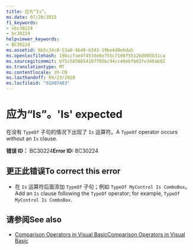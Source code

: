 ```yaml
---
title: 应为“Is”。
ms.date: 07/20/2015
f1_keywords:
- vbc30224
- bc30224
helpviewer_keywords:
- BC30224
ms.assetid: 6b5c34c8-53a8-4b49-b343-19be4d0ebda5
ms.openlocfilehash: 19bccfae4f453de8e755c7108f55126d005b31ca
ms.sourcegitcommit: bf5c5850654187705bc94cc40ebfb62fe346ab02
ms.translationtype: MT
ms.contentlocale: zh-CN
ms.lasthandoff: 09/23/2020
ms.locfileid: "91097483"
---
```

# <a name="is-expected"></a><span data-ttu-id="7527d-102">应为“Is”。</span><span class="sxs-lookup"><span data-stu-id="7527d-102">'Is' expected</span></span>

<span data-ttu-id="7527d-103">在没有 `TypeOf` 子句的情况下出现了 `Is` 运算符。</span><span class="sxs-lookup"><span data-stu-id="7527d-103">A `TypeOf` operator occurs without an `Is` clause.</span></span>  
  
 <span data-ttu-id="7527d-104">**错误 ID：** BC30224</span><span class="sxs-lookup"><span data-stu-id="7527d-104">**Error ID:** BC30224</span></span>  
  
## <a name="to-correct-this-error"></a><span data-ttu-id="7527d-105">更正此错误</span><span class="sxs-lookup"><span data-stu-id="7527d-105">To correct this error</span></span>  
  
- <span data-ttu-id="7527d-106">在 `Is` 运算符后面添加 `TypeOf` 子句；例如 `TypeOf MyControl Is ComboBox`。</span><span class="sxs-lookup"><span data-stu-id="7527d-106">Add an `Is` clause following the `TypeOf` operator; for example, `TypeOf MyControl Is ComboBox`.</span></span>  
  
## <a name="see-also"></a><span data-ttu-id="7527d-107">请参阅</span><span class="sxs-lookup"><span data-stu-id="7527d-107">See also</span></span>

- [<span data-ttu-id="7527d-108">Comparison Operators in Visual Basic</span><span class="sxs-lookup"><span data-stu-id="7527d-108">Comparison Operators in Visual Basic</span></span>](../programming-guide/language-features/operators-and-expressions/comparison-operators.md)
